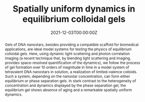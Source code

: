 ---
title: "Spatially uniform dynamics in equilibrium colloidal gels"
authors:
- admin
- Debora Caprara
- Roberto Piazza
- Francesco Sciortino
#author_notes:
#- "Department of Physics, Sapienza University of Rome, Piazzale Aldo Moro 5, 00185 Roma, Italy"
#- "Department of Physics, Sapienza University of Rome, Piazzale Aldo Moro 5, 00185 Roma, Italy"
#- "Department of Chemistry, Material Science, and Chemical Engineering “G. Natta”, Politecnico di Milano, Piazza Leonardo da Vinci 32, 20133 Milano, Italy"
#- "Department of Physics, Sapienza University of Rome, Piazzale Aldo Moro 5, 00185 Roma, Italy"
date: "2021-12-03T00:00:00Z"
doi: "10.1126/sciadv.abk2360"

# Schedule page publish date (NOT publication's date).
publishDate: "2017-01-01T00:00:00Z"

# Publication type.
# Legend: 0 = Uncategorized; 1 = Conference paper; 2 = Journal article;
# 3 = Preprint / Working Paper; 4 = Report; 5 = Book; 6 = Book section;
# 7 = Thesis; 8 = Patent
publication_types: ["article-journal"]

# Publication name and optional abbreviated publication name.
publication: "*Science Advances* **7**, eabk2360"
publication_short: "*Sci. Adv.* **7**, eabk2360"

abstract: Gels of DNA nanostars, besides providing a compatible scaffold for biomedical applications, are ideal model systems for testing the physics of equilibrium colloidal gels. Here, using dynamic light scattering and photon correlation imaging (a recent technique that, by blending light scattering and imaging, provides space-resolved quantification of the dynamics), we follow the process of gel formation over 10 orders of magnitude in time in a model system of tetravalent DNA nanostars in solution, a realization of limited-valence colloids. Such a system, depending on the nanostar concentration, can form either equilibrium or phase separation gels. In stark contrast to the heterogeneity of concentration and dynamics displayed by the phase separation gel, the equilibrium gel shows absence of aging and a remarkable spatially uniform dynamics.

# Summary. An optional shortened abstract.
summary:

tags:
- DNA nanoparticles
- Self-assembly
featured: true

links:
#- name: 
#  url: 
url_pdf: "publication/sciadv.abk2360.pdf"
#url_code: ''
#url_dataset: ''
#url_poster: ''
#url_project: ''
#url_slides: ''
#url_source: ''
#url_video: ''

# Featured image
# To use, add an image named `featured.jpg/png` to your page's folder. 
image:
  caption: ''
  focal_point: ""
  preview_only: false

# Associated Projects (optional).
#   Associate this publication with one or more of your projects.
#   Simply enter your project's folder or file name without extension.
#   E.g. `internal-project` references `content/project/internal-project/index.md`.
#   Otherwise, set `projects: []`.
projects: []

# Slides (optional).
#   Associate this publication with Markdown slides.
#   Simply enter your slide deck's filename without extension.
#   E.g. `slides: "example"` references `content/slides/example/index.md`.
#   Otherwise, set `slides: ""`.
slides:

# Comments (optional).
#   Enable comments in the page.
commentable: true
---